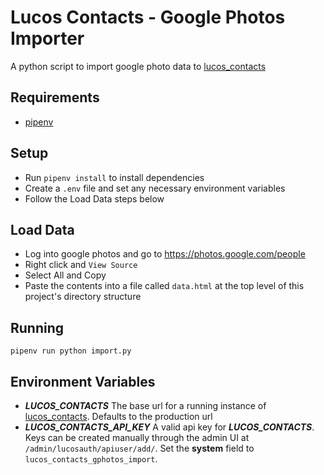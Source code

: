 # Lucos Contacts - Google Photos Importer

A python script to import google photo data to [lucos_contacts](https://github.com/lucas42/lucos_contacts)

## Requirements

* [pipenv](https://pipenv.pypa.io/en/latest/)

## Setup

* Run `pipenv install` to install dependencies
* Create a `.env` file and set any necessary environment variables
* Follow the Load Data steps below

## Load Data

* Log into google photos and go to https://photos.google.com/people
* Right click and `View Source`
* Select All and Copy
* Paste the contents into a file called `data.html` at the top level of this project's directory structure

## Running
`pipenv run python import.py`

## Environment Variables

* _**LUCOS_CONTACTS**_ The base url for a running instance of [lucos_contacts](https://github.com/lucas42/lucos_contacts).  Defaults to the production url
* _**LUCOS_CONTACTS_API_KEY**_ A valid api key for _**LUCOS_CONTACTS**_.  Keys can be created manually through the admin UI at `/admin/lucosauth/apiuser/add/`.  Set the **system** field to `lucos_contacts_gphotos_import`.
